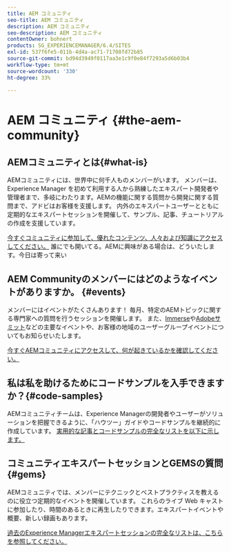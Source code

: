 ```yaml
---
title: AEM コミュニティ
seo-title: AEM コミュニティ
description: AEM コミュニティ
seo-description: AEM コミュニティ
contentOwner: bohnert
products: SG_EXPERIENCEMANAGER/6.4/SITES
exl-id: 537f6fe5-011b-4d4a-ac71-71708fd72b85
source-git-commit: bd94d3949f0117aa3e1c9f0e84f7293a5d6b03b4
workflow-type: tm+mt
source-wordcount: '330'
ht-degree: 33%

---
```


# AEM コミュニティ {#the-aem-community}

## AEMコミュニティとは{#what-is}

AEMコミュニティには、世界中に何千人ものメンバーがいます。 メンバーは、Experience Manager を初めて利用する人から熟練したエキスパート開発者や管理者まで、多岐にわたります。AEMの機能に関する質問から開発に関する質問まで、アドビはお客様を支援します。 内外のエキスパートユーザーとともに定期的なエキスパートセッションを開催して、サンプル、記事、チュートリアルの作成を支援しています。

[今すぐコミュニティに参加して、優れたコンテンツ、人々および知識にアクセスしてください。](https://forums.adobe.com/community/experience-cloud/marketing-cloud/experience-manager) 誰にでも開いてる。AEMに興味がある場合は、どういたします。今日は寄って来い

## AEM Communityのメンバーにはどのようなイベントがありますか。 {#events}

メンバーにはイベントがたくさんあります！ 毎月、特定のAEMトピックに関する専門家への質問を行うセッションを開催します。 また、[Immerse](http://help-forums.adobe.com/content/adobeforums/en/experience-manager-forum/adobe-experience-manager.topic.html/forum__fb7p-the_immerseagendai.html)や[Adobeサミット](http://summit.adobe.com/na/?promoid=6JMR7JQY&amp;mv=other)などの主要なイベントや、お客様の地域のユーザーグループイベントについてもお知らせいたします。

[今すぐAEMコミュニティにアクセスして、何が起きているかを確認してください。](http://help-forums.adobe.com/content/adobeforums/en/experience-manager-forum/adobe-experience-manager.html)

## 私は私を助けるためにコードサンプルを入手できますか？{#code-samples}

AEMコミュニティチームは、Experience Managerの開発者やユーザーがソリューションを把握できるように、「ハウツー」ガイドやコードサンプルを継続的に作成しています。 [実用的な記事とコードサンプルの完全なリストを以下に示します。](https://helpx.adobe.com/jp/experience-manager/topics/how-to.html)

## コミュニティエキスパートセッションとGEMSの質問 {#gems}

AEMコミュニティでは、メンバーにテクニックとベストプラクティスを教えるのに役立つ定期的なイベントを開催しています。 これらのライブ Web キャストに参加したり、時間のあるときに再生したりできます。エキスパートイベントや概要、新しい録画もあります。

[過去のExperience Managerエキスパートセッションの完全なリストは、こちらを参照してください。](https://helpx.adobe.com/experience-manager/kt/eseminars/ask-the-expert/atace-index.html)
